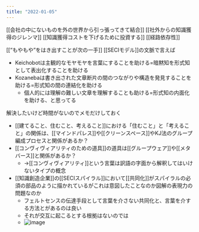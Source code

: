 ```yaml
---
title: "2022-01-05"
---
```


[[会社の中にないものを外の世界から引っ張ってきて結合]]
[[社外からの知識獲得のジレンマ]]
[[知識獲得コストを下げるために投資する]]
[[経路依存性]]

[[“もやもや”をはき出すことが次の一手]]
[[SECIモデル]]の文脈で言えば
- Keichobotは主観的なモヤモヤを言葉にすることを助ける=暗黙知を形式知として表出化することを助ける
- Kozanebaは書き出された文章断片の間のつながりや構造を発見することを助ける=形式知の間の連結化を助ける
    - 個人的には理解の難しい文章を理解することも助ける=形式知の内面化を助ける、と思ってる

解決したいけど時間がないのでメモだけしておく
- [[建てること、住むこと、考えること]]における「住むこと」と「考えること」の関係は、[[マインドパレス]]や[[クリーンスペース]]やKJ法のグループ編成プロセスと関係があるか？
- [[コンヴィヴィアリティのための道具]]の道具は[[グループウェア]]や[[メタバース]]と関係があるか？
    - →[[コンヴィヴィアリティ]]という言葉は訳語の字面から解釈してはいけないタイプの概念
- [[知識創造企業]]の[[SECIスパイラル]]において[[共同化]]がスパイラルの必須の部品のように描かれているがこれは意図したことなのか図解の表現力の問題なのか
    - フェルトセンスの伝達手段として言葉を介さない共同化と、言葉を介する方法とがあるのは良い
    - それが交互に起こるとする根拠はないのでは
    - ![image](https://gyazo.com/bcfc8f2ee0b02e35308c182df2a11633/thumb/1000)

